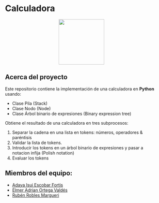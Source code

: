 # Calculadora
<center>
<img src="https://cdn-icons-png.flaticon.com/512/346/346399.png" width=150px>
</center>

## Acerca del proyecto
Este repositorio contiene la implementación de una calculadora en **Python** usando:
- Clase Pila (Stack)
- Clase Nodo (Node)
- Clase Árbol binario de expresiones (Binary expression tree)

Obtiene el resultado de una calculadora en tres subprocesos:
1. Separar la cadena en una lista en tokens: números, operadores & paréntisis
2. Validar la lista de tokens.
3. Introducir los tokens en un árbol binario de expresiones y pasar a notacion infija (Polish notation)
4. Evaluar los tokens

## Miembros del equipo:
- [Adaya Isui Escobar Fortis](https://github.com/adayaisui)
- [Elmer Adrian Ortega Valdés](https://github.com/ElmerAdrianV)
- [Rubén Robles Margueri](https://github.com/rroblesm)
